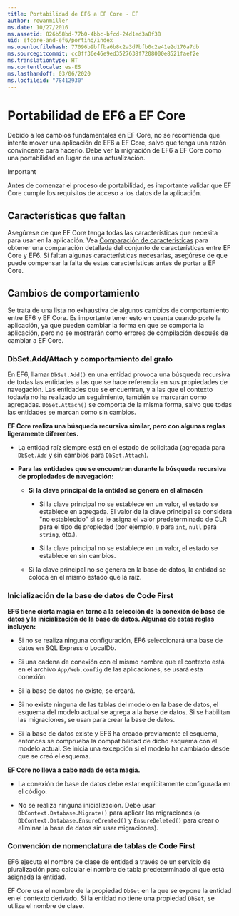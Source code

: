 ```yaml
---
title: Portabilidad de EF6 a EF Core - EF
author: rowanmiller
ms.date: 10/27/2016
ms.assetid: 826b58bd-77b0-4bbc-bfcd-24d1ed3a8f38
uid: efcore-and-ef6/porting/index
ms.openlocfilehash: 77096b9bffba6b8c2a3d7bfb0c2e41e2d170a7db
ms.sourcegitcommit: cc0ff36e46e9ed3527638f7208000e8521faef2e
ms.translationtype: HT
ms.contentlocale: es-ES
ms.lasthandoff: 03/06/2020
ms.locfileid: "78412930"
---
```

# <a name="porting-from-ef6-to-ef-core"></a>Portabilidad de EF6 a EF Core

Debido a los cambios fundamentales en EF Core, no se recomienda que intente mover una aplicación de EF6 a EF Core, salvo que tenga una razón convincente para hacerlo.
Debe ver la migración de EF6 a EF Core como una portabilidad en lugar de una actualización.

> [!IMPORTANT]
> Antes de comenzar el proceso de portabilidad, es importante validar que EF Core cumple los requisitos de acceso a los datos de la aplicación.

## <a name="missing-features"></a>Características que faltan

Asegúrese de que EF Core tenga todas las características que necesita para usar en la aplicación. Vea [Comparación de características](xref:efcore-and-ef6/index) para obtener una comparación detallada del conjunto de características entre EF Core y EF6. Si faltan algunas características necesarias, asegúrese de que puede compensar la falta de estas características antes de portar a EF Core.

## <a name="behavior-changes"></a>Cambios de comportamiento

Se trata de una lista no exhaustiva de algunos cambios de comportamiento entre EF6 y EF Core. Es importante tener esto en cuenta cuando porte la aplicación, ya que pueden cambiar la forma en que se comporta la aplicación, pero no se mostrarán como errores de compilación después de cambiar a EF Core.

### <a name="dbsetaddattach-and-graph-behavior"></a>DbSet.Add/Attach y comportamiento del grafo

En EF6, llamar `DbSet.Add()` en una entidad provoca una búsqueda recursiva de todas las entidades a las que se hace referencia en sus propiedades de navegación. Las entidades que se encuentran, y a las que el contexto todavía no ha realizado un seguimiento, también se marcarán como agregadas. `DbSet.Attach()` se comporta de la misma forma, salvo que todas las entidades se marcan como sin cambios.

**EF Core realiza una búsqueda recursiva similar, pero con algunas reglas ligeramente diferentes.**

*  La entidad raíz siempre está en el estado de solicitada (agregada para `DbSet.Add` y sin cambios para `DbSet.Attach`).

*  **Para las entidades que se encuentran durante la búsqueda recursiva de propiedades de navegación:**

    *  **Si la clave principal de la entidad se genera en el almacén**

        * Si la clave principal no se establece en un valor, el estado se establece en agregada. El valor de la clave principal se considera "no establecido" si se le asigna el valor predeterminado de CLR para el tipo de propiedad (por ejemplo, `0` para `int`, `null` para `string`, etc.).

        * Si la clave principal no se establece en un valor, el estado se establece en sin cambios.

    *  Si la clave principal no se genera en la base de datos, la entidad se coloca en el mismo estado que la raíz.

### <a name="code-first-database-initialization"></a>Inicialización de la base de datos de Code First

**EF6 tiene cierta magia en torno a la selección de la conexión de base de datos y la inicialización de la base de datos. Algunas de estas reglas incluyen:**

* Si no se realiza ninguna configuración, EF6 seleccionará una base de datos en SQL Express o LocalDb.

* Si una cadena de conexión con el mismo nombre que el contexto está en el archivo `App/Web.config` de las aplicaciones, se usará esta conexión.

* Si la base de datos no existe, se creará.

* Si no existe ninguna de las tablas del modelo en la base de datos, el esquema del modelo actual se agrega a la base de datos. Si se habilitan las migraciones, se usan para crear la base de datos.

* Si la base de datos existe y EF6 ha creado previamente el esquema, entonces se comprueba la compatibilidad de dicho esquema con el modelo actual. Se inicia una excepción si el modelo ha cambiado desde que se creó el esquema.

**EF Core no lleva a cabo nada de esta magia.**

* La conexión de base de datos debe estar explícitamente configurada en el código.

* No se realiza ninguna inicialización. Debe usar `DbContext.Database.Migrate()` para aplicar las migraciones (o `DbContext.Database.EnsureCreated()` y `EnsureDeleted()` para crear o eliminar la base de datos sin usar migraciones).

### <a name="code-first-table-naming-convention"></a>Convención de nomenclatura de tablas de Code First

EF6 ejecuta el nombre de clase de entidad a través de un servicio de pluralización para calcular el nombre de tabla predeterminado al que está asignada la entidad.

EF Core usa el nombre de la propiedad `DbSet` en la que se expone la entidad en el contexto derivado. Si la entidad no tiene una propiedad `DbSet`, se utiliza el nombre de clase.
